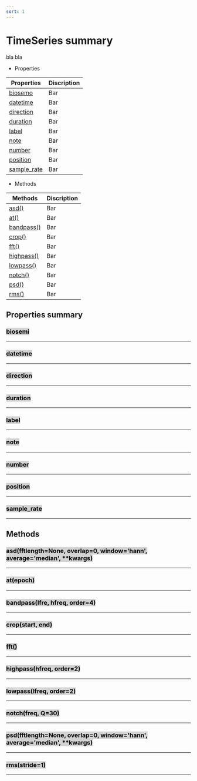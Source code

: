```yaml
---
sort: 1
---
```


# TimeSeries summary

bla bla

* Properties

| Properties     | Discription |
|----------------|-------------|
| [biosemo]()    | Bar         |
| [datetime]()   | Bar         |
| [direction]()  | Bar         |
| [duration]()   | Bar         |
| [label]()      | Bar         |
| [note]()       | Bar         |
| [number]()     | Bar         |
| [position]()   | Bar         |
| [sample_rate]()| Bar         |

* Methods

| Methods        | Discription |
|----------------|-------------|
| [asd()]()      | Bar         |
| [at()]()       | Bar         |
| [bandpass()]() | Bar         |
| [crop()]()     | Bar         |
| [fft()]()      | Bar         |
| [highpass()]() | Bar         |
| [lowpass()]()  | Bar         |
| [notch()]()    | Bar         |
| [psd()]()      | Bar         |
| [rms()]()      | Bar         |


## Properties summary

### <mark style="background-color: lightgray">biosemi</mark> 

---
### <mark style="background-color: lightgray">datetime</mark> 

---
### <mark style="background-color: lightgray">direction</mark> 

---
### <mark style="background-color: lightgray">duration</mark> 

---
### <mark style="background-color: lightgray">label</mark> 

---
### <mark style="background-color: lightgray">note</mark> 

---
### <mark style="background-color: lightgray">number</mark> 

---
### <mark style="background-color: lightgray">position</mark> 

---
### <mark style="background-color: lightgray">sample_rate</mark> 

---


## Methods

### <mark style="background-color: lightgray">asd(fftlength=None, overlap=0, window='hann', average='median', **kwargs)</mark> 

---
### <mark style="background-color: lightgray">at(epoch)</mark> 

---
### <mark style="background-color: lightgray">bandpass(lfre, hfreq, order=4)</mark> 

---
### <mark style="background-color: lightgray">crop(start, end)</mark> 

---
### <mark style="background-color: lightgray">fft()</mark> 

---
### <mark style="background-color: lightgray">highpass(hfreq, order=2)</mark> 

---
### <mark style="background-color: lightgray">lowpass(lfreq, order=2)</mark> 

---
### <mark style="background-color: lightgray">notch(freq, Q=30)</mark> 

---
### <mark style="background-color: lightgray">psd(fftlength=None, overlap=0, window='hann', average='median', **kwargs)</mark> 

---

### <mark style="background-color: lightgray">rms(stride=1)</mark> 

---
